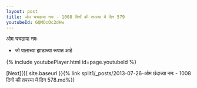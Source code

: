 ```yaml
---
layout: post
title: ओम चचढाया नमः - 1008 दिनों की तपस्या में दिन 579
youtubeId: GQMOcOc2dHw
---
```

 
 
 ओम चचढाया नमः  
 
 -  जो पालाच्या झाडाच्या रूपात आहे 
 
  
 
  
 
 
 
 
 
 


{% include youtubePlayer.html id=page.youtubeId %}
 
[Next]({{ site.baseurl }}{% link  split1/_posts/2013-07-26-ओम छंदाच्या नमः - 1008 दिनों की तपस्या में दिन 578.md%})
 
